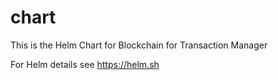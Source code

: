 # chart

This is the Helm Chart for Blockchain for Transaction Manager

For Helm details see https://helm.sh
